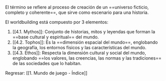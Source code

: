 
El término se refiere al proceso de creación de un ==universo ficticio, completo y coherente==, que sirve como escenario para una historia.

El worldbuilding está compuesto por 3 elementos:

1. [[4.1. Mythos]]: Conjunto de historias, mitos y leyendas que forman la ==base cultural y espiritual== del mundo.
2. [[4.2. Tophos]]: Es la ==dimensión espacial del mundo==, englobando la geografía, los entornos físicos y las características del mundo.
3. [[4.3. Ethos]]: Respecta la dimensión cultural y social del mundo, englobando ==los valores, las creencias, las normas y las tradiciones== de las sociedades que lo habitan.


Regresar: [[1. Mundo de juego - Índice]]